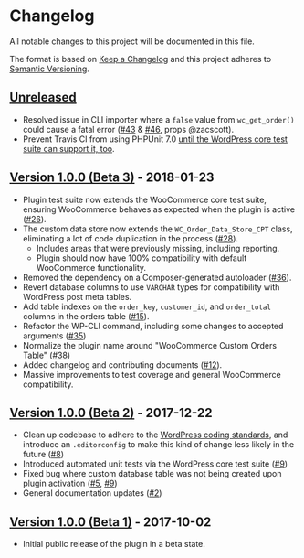 # Changelog

All notable changes to this project will be documented in this file.

The format is based on [Keep a Changelog](http://keepachangelog.com/en/1.0.0/)
and this project adheres to [Semantic Versioning](http://semver.org/spec/v2.0.0.html).

## [Unreleased]

* Resolved issue in CLI importer where a `false` value from `wc_get_order()` could cause a fatal error ([#43] & [#46], props @zacscott).
* Prevent Travis CI from using PHPUnit 7.0 [until the WordPress core test suite can support it, too](https://core.trac.wordpress.org/ticket/43218).

## [Version 1.0.0 (Beta 3)] - 2018-01-23

* Plugin test suite now extends the WooCommerce core test suite, ensuring WooCommerce behaves as expected when the plugin is active ([#26]).
* The custom data store now extends the `WC_Order_Data_Store_CPT` class, eliminating a lot of code duplication in the process ([#28]).
	- Includes areas that were previously missing, including reporting.
	- Plugin should now have 100% compatibility with default WooCommerce functionality.
* Removed the dependency on a Composer-generated autoloader ([#36]).
* Revert database columns to use `VARCHAR` types for compatibility with WordPress post meta tables.
* Add table indexes on the `order_key`, `customer_id`, and `order_total` columns in the orders table ([#15]).
* Refactor the WP-CLI command, including some changes to accepted arguments ([#35])
* Normalize the plugin name around "WooCommerce Custom Orders Table" ([#38])
* Added changelog and contributing documents ([#12]).
* Massive improvements to test coverage and general WooCommerce compatibility.

## [Version 1.0.0 (Beta 2)] - 2017-12-22

* Clean up codebase to adhere to the [WordPress coding standards](https://make.wordpress.org/core/handbook/best-practices/coding-standards/), and introduce an `.editorconfig` to make this kind of change less likely in the future ([#8])
* Introduced automated unit tests via the WordPress core test suite ([#9])
* Fixed bug where custom database table was not being created upon plugin activation ([#5], [#9])
* General documentation updates ([#2])

## [Version 1.0.0 (Beta 1)] - 2017-10-02

* Initial public release of the plugin in a beta state.


[Unreleased]: https://github.com/liquidweb/woocommerce-order-tables/compare/master...develop
[Version 1.0.0 (Beta 3)]: https://github.com/liquidweb/woocommerce-order-tables/releases/tag/v1.0.0-beta.3
[Version 1.0.0 (Beta 2)]: https://github.com/liquidweb/woocommerce-order-tables/releases/tag/v1.0.0-beta.2
[Version 1.0.0 (Beta 1)]: https://github.com/liquidweb/woocommerce-order-tables/releases/tag/v1.0.0-beta.1
[#2]: https://github.com/liquidweb/woocommerce-order-tables/pull/2
[#5]: https://github.com/liquidweb/woocommerce-order-tables/pull/5
[#8]: https://github.com/liquidweb/woocommerce-order-tables/pull/8
[#9]: https://github.com/liquidweb/woocommerce-order-tables/pull/9
[#12]: https://github.com/liquidweb/woocommerce-order-tables/pull/12
[#15]: https://github.com/liquidweb/woocommerce-order-tables/pull/15
[#26]: https://github.com/liquidweb/woocommerce-order-tables/pull/26
[#28]: https://github.com/liquidweb/woocommerce-order-tables/pull/28
[#35]: https://github.com/liquidweb/woocommerce-order-tables/pull/35
[#36]: https://github.com/liquidweb/woocommerce-order-tables/pull/36
[#38]: https://github.com/liquidweb/woocommerce-order-tables/pull/38
[#43]: https://github.com/liquidweb/woocommerce-order-tables/issues/43
[#46]: https://github.com/liquidweb/woocommerce-order-tables/pull/46
